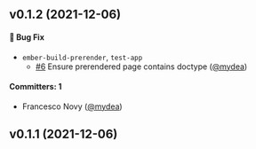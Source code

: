 
## v0.1.2 (2021-12-06)

#### :bug: Bug Fix
* `ember-build-prerender`, `test-app`
  * [#6](https://github.com/mydea/ember-prerender/pull/6) Ensure prerendered page contains doctype ([@mydea](https://github.com/mydea))

#### Committers: 1
- Francesco Novy ([@mydea](https://github.com/mydea))

## v0.1.1 (2021-12-06)



